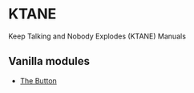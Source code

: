 # KTANE
Keep Talking and Nobody Explodes (KTANE) Manuals

## Vanilla modules

- [The Button](The%20Button.html)
